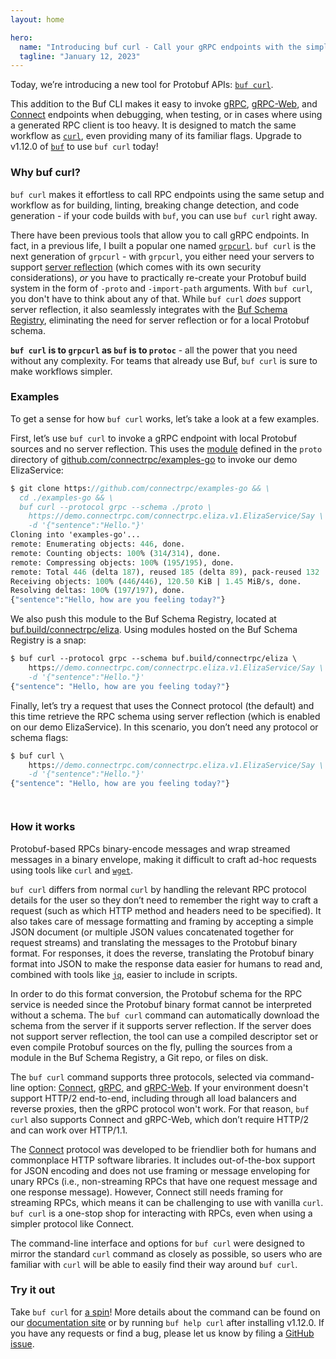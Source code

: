 ```yaml
---
layout: home

hero:
  name: "Introducing buf curl - Call your gRPC endpoints with the simplicity of buf"
  tagline: "January 12, 2023"
---
```


Today, we’re introducing a new tool for Protobuf APIs: [`buf curl`](/docs/curl/usage/index.md).

This addition to the Buf CLI makes it easy to invoke [gRPC](https://grpc.io/), [gRPC-Web](https://github.com/grpc/grpc-web), and [Connect](https://connectrpc.com/) endpoints when debugging, when testing, or in cases where using a generated RPC client is too heavy. It is designed to match the same workflow as [`curl`](https://everything.curl.dev/), even providing many of its familiar flags. Upgrade to v1.12.0 of [`buf`](https://github.com/bufbuild/buf) to use `buf curl` today!

### Why buf curl?

`buf curl` makes it effortless to call RPC endpoints using the same setup and workflow as for building, linting, breaking change detection, and code generation - if your code builds with `buf`, you can use `buf curl` right away.

There have been previous tools that allow you to call gRPC endpoints. In fact, in a previous life, I built a popular one named [`grpcurl`](https://www.fullstory.com/blog/tale-of-grpcurl/). `buf curl` is the next generation of `grpcurl` - with `grpcurl`, you either need your servers to support [server reflection](https://github.com/grpc/grpc/blob/master/doc/server-reflection.md) (which comes with its own security considerations), _or_ you have to practically re-create your Protobuf build system in the form of `-proto` and `-import-path` arguments. With `buf curl`, you don't have to think about any of that. While `buf curl` _does_ support server reflection, it also seamlessly integrates with the [Buf Schema Registry](/docs/bsr/index.md), eliminating the need for server reflection or for a local Protobuf schema.

**`buf curl` is to `grpcurl` as `buf` is to `protoc`** - all the power that you need without any complexity. For teams that already use Buf, `buf curl` is sure to make workflows simpler.

### Examples

To get a sense for how `buf curl` works, let’s take a look at a few examples.

First, let’s use `buf curl` to invoke a gRPC endpoint with local Protobuf sources and no server reflection. This uses the [module](/docs/concepts/modules-workspaces/index.md) defined in the `proto` directory of [github.com/connectrpc/examples-go](https://github.com/connectrpc/examples-go) to invoke our demo ElizaService:

```protobuf
$ git clone https://github.com/connectrpc/examples-go && \
  cd ./examples-go && \
  buf curl --protocol grpc --schema ./proto \
    https://demo.connectrpc.com/connectrpc.eliza.v1.ElizaService/Say \
    -d '{"sentence":"Hello."}'
Cloning into 'examples-go'...
remote: Enumerating objects: 446, done.
remote: Counting objects: 100% (314/314), done.
remote: Compressing objects: 100% (195/195), done.
remote: Total 446 (delta 187), reused 185 (delta 89), pack-reused 132
Receiving objects: 100% (446/446), 120.50 KiB | 1.45 MiB/s, done.
Resolving deltas: 100% (197/197), done.
{"sentence":"Hello, how are you feeling today?"}
```

`‍`We also push this module to the Buf Schema Registry, located at [buf.build/connectrpc/eliza](https://buf.build/connectrpc/eliza). Using modules hosted on the Buf Schema Registry is a snap:

```protobuf
$ buf curl --protocol grpc --schema buf.build/connectrpc/eliza \
    https://demo.connectrpc.com/connectrpc.eliza.v1.ElizaService/Say \
    -d '{"sentence":"Hello."}'
{"sentence": "Hello, how are you feeling today?"}
```

`‍`Finally, let’s try a request that uses the Connect protocol (the default) and this time retrieve the RPC schema using server reflection (which is enabled on our demo ElizaService). In this scenario, you don’t need any protocol or schema flags:

```protobuf
$ buf curl \
    https://demo.connectrpc.com/connectrpc.eliza.v1.ElizaService/Say \
    -d '{"sentence":"Hello."}'
{"sentence": "Hello, how are you feeling today?"}
```

`‍   `

### How it works

Protobuf-based RPCs binary-encode messages and wrap streamed messages in a binary envelope, making it difficult to craft ad-hoc requests using tools like `curl` and [`wget`](https://www.gnu.org/software/wget/).

`buf curl` differs from normal `curl` by handling the relevant RPC protocol details for the user so they don’t need to remember the right way to craft a request (such as which HTTP method and headers need to be specified). It also takes care of message formatting and framing by accepting a simple JSON document (or multiple JSON values concatenated together for request streams) and translating the messages to the Protobuf binary format. For responses, it does the reverse, translating the Protobuf binary format into JSON to make the response data easier for humans to read and, combined with tools like [`jq`](https://stedolan.github.io/jq/), easier to include in scripts.

In order to do this format conversion, the Protobuf schema for the RPC service is needed since the Protobuf binary format cannot be interpreted without a schema. The `buf curl` command can automatically download the schema from the server if it supports server reflection. If the server does not support server reflection, the tool can use a compiled descriptor set or even compile Protobuf sources on the fly, pulling the sources from a module in the Buf Schema Registry, a Git repo, or files on disk.

The `buf curl` command supports three protocols, selected via command-line option: [Connect](https://connectrpc.com/docs/protocol), [gRPC](https://github.com/grpc/grpc/blob/master/doc/PROTOCOL-HTTP2.md), and [gRPC-Web](https://github.com/grpc/grpc/blob/master/doc/PROTOCOL-WEB.md). If your environment doesn't support HTTP/2 end-to-end, including through all load balancers and reverse proxies, then the gRPC protocol won't work. For that reason, `buf curl` also supports Connect and gRPC-Web, which don’t require HTTP/2 and can work over HTTP/1.1.

The [Connect](/blog/connect-a-better-grpc/index.md) protocol was developed to be friendlier both for humans and commonplace HTTP software libraries. It includes out-of-the-box support for JSON encoding and does not use framing or message enveloping for unary RPCs (i.e., non-streaming RPCs that have one request message and one response message). However, Connect still needs framing for streaming RPCs, which means it can be challenging to use with vanilla `curl`. `buf curl` is a one-stop shop for interacting with RPCs, even when using a simpler protocol like Connect.

The command-line interface and options for `buf curl` were designed to mirror the standard `curl` command as closely as possible, so users who are familiar with `curl` will be able to easily find their way around `buf curl`.

### Try it out

Take `buf curl` for [a spin](/docs/cli/installation/index.md)! More details about the command can be found on our [documentation site](/docs/curl/usage/index.md) or by running `buf help curl` after installing v1.12.0. If you have any requests or find a bug, please let us know by filing a [GitHub issue](https://github.com/bufbuild/buf/issues).

‍

